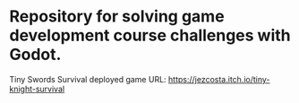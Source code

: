 # Repository for solving game development course challenges with Godot.

Tiny Swords Survival deployed game URL: https://jezcosta.itch.io/tiny-knight-survival
